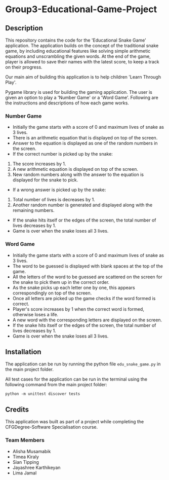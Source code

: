 # Group3-Educational-Game-Project

## Description
This repository contains the code for the 'Educational Snake Game' application. The application builds on the concept of the traditional snake game, by including educational features like solving simple arithmetic equations and unscrambling the given words. At the end of the game, player is allowed to save their names with the latest score, to keep a track on their progress.

Our main aim of building this application is to help children 'Learn Through Play'.

Pygame library is used for building the gaming application. The user is given an option to play a 'Number Game' or a 'Word Game'. Following are the instructions and descriptions of how each game works.

### Number Game

* Initially the game starts with a score of 0 and maximum lives of snake as 3 lives.
* There is an arithmetic equation that is displayed on top of the screen.
* Answer to the equation is displayed as one of the random numbers in the screen.
* If the correct number is picked up by the snake: 
1. The score increases by 1.
2. A new arithmetic equation is displayed on top of the screen.
3. New random numbers along with the answer to the equation is displayed for the snake to pick.

* If a wrong answer is picked up by the snake:
1. Total number of lives is decreases by 1. 
2. Another random number is generated and displayed along with the remaining numbers.

* If the snake hits itself or the edges of the screen, the total number of lives decreases by 1.
* Game is over when the snake loses all 3 lives.

### Word Game

* Initially the game starts with a score of 0 and maximum lives of snake as 3 lives.
* The word to be guessed is displayed with blank spaces at the top of the game.
* All the letters of the word to be guessed are scattered on the screen for the snake to pick them up in the correct order.
* As the snake picks up each letter one by one, this appears correspondingly on top of the screen.
* Once all letters are picked up the game checks if the word formed is correct.
* Player's score increases by 1 when the correct word is formed, otherwise loses a life.
* A new word with the corresponding letters are displayed on the screen.
* If the snake hits itself or the edges of the screen, the total number of lives decreases by 1.
* Game is over when the snake loses all 3 lives.

## Installation

The application can be run by running the python file `edu_snake_game.py` in the main project folder.

All test cases for the application can be run in the terminal using the following command from the main project folder:
```
python -m unittest discover tests
```

## Credits

This application was built as part of a project while completing the CFGDegree-Software Specialisation course.

### Team Members
* Alisha Musamabik
* Timea Kiraly
* Sian Tipping
* Jayashree Karthikeyan
* Lima Jamal
